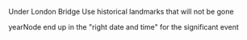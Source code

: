 Under London Bridge
Use historical landmarks that will not be gone


yearNode
end up in the "right date and time" for the significant event
